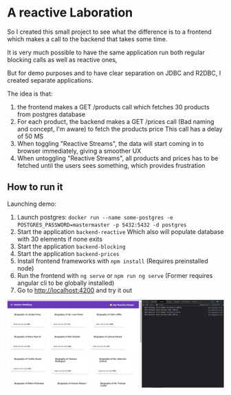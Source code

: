 
# A reactive Laboration


So I created this small project to see what the difference is to a frontend which makes a call to the backend that takes some time.

It is very much possible to have the same application run both regular blocking calls as well as reactive ones,

But for demo purposes and to have clear separation on JDBC and R2DBC, I created separate applications.


The idea is that:
1. the frontend makes a GET /products call which fetches 30 products from postgres database
2. For each product, the backend makes a GET /prices call (Bad naming and concept, I'm aware) to fetch the products price
 This call has a delay of 50 MS
3. When toggling "Reactive Streams", the data will start coming in to browser immediately, giving a smoother UX
4. When untoggling "Reactive Streams", all products and prices has to be fetched until the users sees something, which provides frustration


## How to run it

Launching demo:
1. Launch postgres: `docker run --name some-postgres -e POSTGRES_PASSWORD=mastermaster -p 5432:5432 -d postgres`
2. Start the application `backend-reactive` Which also will populate database with 30 elements if none exits
3. Start the application `backend-blocking`
4. Start the application `backend-prices`
5. Install frontend frameworks with `npm install` (Requires preinstalled node)
5. Run the frontend with `ng serve` or `npm run ng serve` (Former requires angular cli to be globally installed)
6. Go to [http://localhost:4200](http://localhost:4200) and try it out

![Result](demo.png)